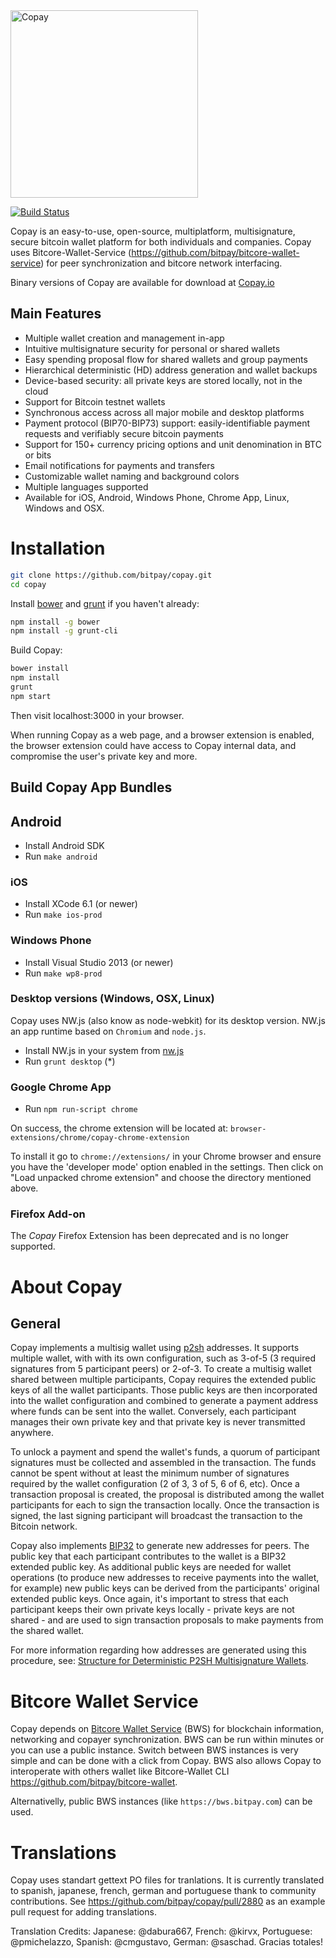 <img src="https://raw.githubusercontent.com/bitpay/copay/master/public/img/logo.png" alt="Copay" width="300">

[![Build Status](https://secure.travis-ci.org/bitpay/copay.svg)](http://travis-ci.org/bitpay/copay) 

Copay is an easy-to-use, open-source, multiplatform, multisignature, secure bitcoin wallet platform for both  individuals and companies. Copay uses Bitcore-Wallet-Service (https://github.com/bitpay/bitcore-wallet-service) for peer synchronization and bitcore network interfacing. 

Binary versions of Copay are available for download at [Copay.io](https://copay.io)

## Main Features

 - Multiple wallet creation and management in-app 
 - Intuitive multisignature security for personal or shared wallets
 - Easy spending proposal flow for shared wallets and group payments
 - Hierarchical deterministic (HD) address generation and wallet backups 
 - Device-based security: all private keys are stored locally, not in the cloud
 - Support for Bitcoin testnet wallets
 - Synchronous access across all major mobile and desktop platforms
 - Payment protocol (BIP70-BIP73) support: easily-identifiable payment requests and verifiably secure bitcoin payments
 - Support for 150+ currency pricing options and unit denomination in BTC or bits
 - Email notifications for payments and transfers
 - Customizable wallet naming and background colors
 - Multiple languages supported
 - Available for iOS, Android, Windows Phone, Chrome App, Linux, Windows and OSX.

# Installation

```sh
git clone https://github.com/bitpay/copay.git
cd copay
```

Install [bower](http://bower.io/) and [grunt](http://gruntjs.com/getting-started) if you haven't already:

```sh
npm install -g bower
npm install -g grunt-cli
```

Build Copay:

```sh
bower install
npm install
grunt
npm start
```

Then visit localhost:3000 in your browser.

When running Copay as a web page, and a browser extension is enabled, the browser extension
could have access to Copay internal data, and compromise the user's private key
and more.

## Build Copay App Bundles

## Android

 - Install Android SDK
 - Run `make android`

### iOS

 - Install XCode 6.1 (or newer)
 - Run `make ios-prod`

### Windows Phone

  - Install Visual Studio 2013 (or newer)
  - Run `make wp8-prod`

### Desktop versions (Windows, OSX, Linux)

Copay uses NW.js (also know as node-webkit) for its desktop version. NW.js an app runtime based on `Chromium` and `node.js`. 

  - Install NW.js in your system from [nw.js](http://nwjs.io/)
  - Run `grunt desktop` (*)
  
### Google Chrome App

  - Run `npm run-script chrome`

On success, the chrome extension will be located at: `browser-extensions/chrome/copay-chrome-extension`

To install it go to `chrome://extensions/` in your Chrome browser and ensure you have the 'developer mode' option enabled in the settings.  Then click on "Load unpacked chrome extension" and choose the directory mentioned above.

### Firefox Add-on
The *Copay* Firefox Extension has been deprecated and is no longer supported.


# About Copay

## General

Copay implements a multisig wallet using [p2sh](https://en.bitcoin.it/wiki/Pay_to_script_hash) addresses. It supports multiple wallet, with with its own configuration, such as 3-of-5 (3 required signatures from 5 participant peers) or 2-of-3.  To create a multisig wallet shared between multiple participants, Copay requires the extended public keys of all the wallet participants.  Those public keys are then incorporated into the wallet configuration and combined to generate a payment address where funds can be sent into the wallet.  Conversely, each participant manages their own private key and that private key is never transmitted anywhere.

To unlock a payment and spend the wallet's funds, a quorum of participant signatures must be collected and assembled in the transaction.  The funds cannot be spent without at least the minimum number of signatures required by the wallet configuration (2 of 3, 3 of 5, 6 of 6, etc).  Once a transaction proposal is created, the proposal is distributed among the wallet participants for each to sign the transaction locally.  Once the transaction is signed, the last signing participant will broadcast the transaction to the Bitcoin network.

Copay also implements [BIP32](https://github.com/bitcoin/bips/blob/master/bip-0032.mediawiki) to generate new addresses for peers.  The public key that each participant contributes to the wallet is a BIP32 extended public key.  As additional public keys are needed for wallet operations (to produce new addresses to receive payments into the wallet, for example) new public keys can be derived from the participants' original extended public keys.  Once again, it's important to stress that each participant keeps their own private keys locally - private keys are not shared - and are used to sign transaction proposals to make payments from the shared wallet.

For more information regarding how addresses are generated using this procedure, see: [Structure for Deterministic P2SH Multisignature Wallets](https://github.com/bitcoin/bips/blob/master/bip-0045.mediawiki).

# Bitcore Wallet Service

Copay depends on  [Bitcore Wallet Service](https://github.com/bitpay/bitcore-wallet-service) (BWS) for blockchain information, networking and copayer synchronization. BWS can be run within minutes or you can use a public instance. Switch between BWS instances is very simple and can be done with a click from Copay. BWS also allows Copay to interoperate with others wallet like Bitcore-Wallet CLI https://github.com/bitpay/bitcore-wallet.  

Alternativelly, public BWS instances (like `https://bws.bitpay.com`) can be used.

# Translations

Copay uses standart gettext PO files for tranlations. It is currently translated to spanish, japanese, french, german and portuguese thank to community contributions. See https://github.com/bitpay/copay/pull/2880 as an example pull request for adding translations.

Translation Credits: Japanese: @dabura667, French: @kirvx, Portuguese: @pmichelazzo, Spanish: @cmgustavo, German: @saschad. Gracias totales!





